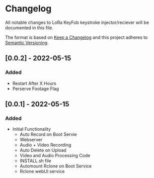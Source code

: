 # Changelog

All notable changes to LoRa KeyFob keystroke injector/reciever will be documented in this file.

The format is based on [Keep a Changelog](http://keepachangelog.com/)
and this project adheres to [Semantic Versioning](http://semver.org/).

## [0.0.2] - 2022-05-15

### Added
- Restart After X Hours
- Perserve Footage Flag

## [0.0.1] - 2022-05-15

### Added
- Initial Functionality
  - Auto Record on Boot Servie
  - Webserver
  - Audio + Video Recording
  - Auto Delete on Upload
  - Video and Audio Processing Code
  - INSTALL.sh file
  - Automount Rclone on Boot Service
  - Rclone webUI service